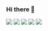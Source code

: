 ### Hi there 👋

<!--
**xuestrange/xuestrange** is a ✨ _special_ ✨ repository because its `README.md` (this file) appears on your GitHub profile.

Here are some ideas to get you started:

- 🔭 I’m currently working on ...
- 🌱 I’m currently learning ...
- 👯 I’m looking to collaborate on ...
- 🤔 I’m looking for help with ...
- 💬 Ask me about ...
- 📫 How to reach me: ...
- 😄 Pronouns: ...
- ⚡ Fun fact: ...
-->

![](http://github-profile-summary-cards.vercel.app/api/cards/profile-details?username=xuestrange&theme=tokyonight)
![](http://github-profile-summary-cards.vercel.app/api/cards/repos-per-language?username=xuestrange&theme=tokyonight)
![](http://github-profile-summary-cards.vercel.app/api/cards/most-commit-language?username=xuestrange&theme=tokyonight)
![](http://github-profile-summary-cards.vercel.app/api/cards/stats?username=xuestrange&theme=tokyonight)
![](http://github-profile-summary-cards.vercel.app/api/cards/productive-time?username=xuestrange&theme=tokyonight&utcOffset=8)
